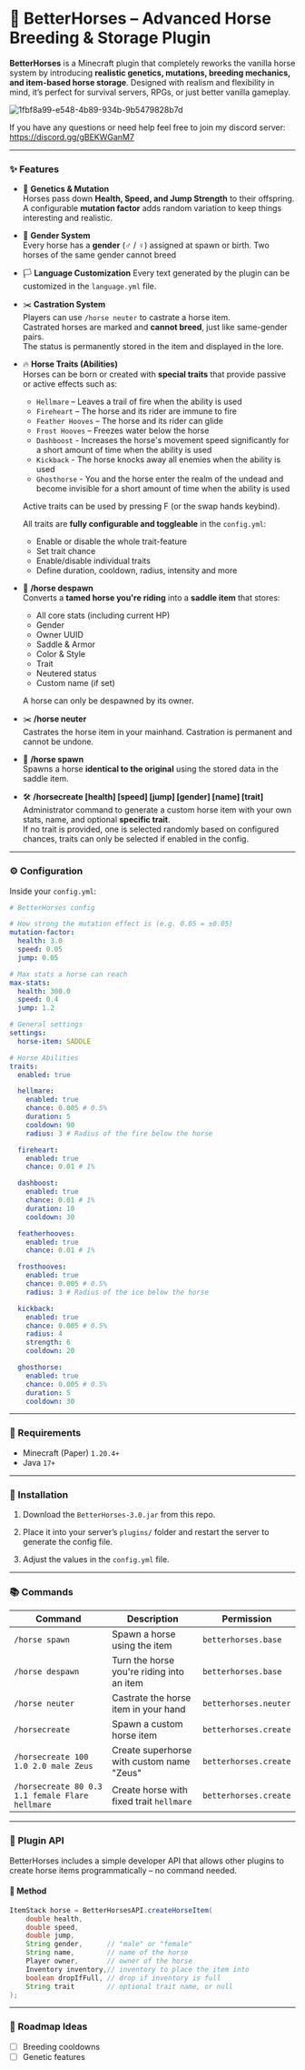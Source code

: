 # 🐴 BetterHorses – Advanced Horse Breeding & Storage Plugin

**BetterHorses** is a Minecraft plugin that completely reworks the vanilla horse system by introducing **realistic genetics, mutations, breeding mechanics, and item-based horse storage**. Designed with realism and flexibility in mind, it’s perfect for survival servers, RPGs, or just better vanilla gameplay.

![1fbf8a99-e548-4b89-934b-9b5479828b7d](https://github.com/user-attachments/assets/45bc889b-419c-4bce-8957-99d857c79a00)

If you have any questions or need help feel free to join my discord server: https://discord.gg/gBEKWGanM7

---

### ✨ Features

- 🧬 **Genetics & Mutation**  
  Horses pass down **Health, Speed, and Jump Strength** to their offspring.  
  A configurable **mutation factor** adds random variation to keep things interesting and realistic.

- 👫 **Gender System**  
  Every horse has a **gender** (♂ / ♀) assigned at spawn or birth.
  Two horses of the same gender cannot breed

- 🏳️ **Language Customization**
  Every text generated by the plugin can be customized in the `language.yml` file.

- ✂️ **Castration System**  
  Players can use `/horse neuter` to castrate a horse item.  
  Castrated horses are marked and **cannot breed**, just like same-gender pairs.  
  The status is permanently stored in the item and displayed in the lore.

- 🔥 **Horse Traits (Abilities)**  
  Horses can be born or created with **special traits** that provide passive or active effects such as:
  - `Hellmare` – Leaves a trail of fire when the ability is used
  - `Fireheart` – The horse and its rider are immune to fire
  - `Feather Hooves` – The horse and its rider can glide
  - `Frost Hooves` – Freezes water below the horse
  - `Dashboost` - Increases the horse's movement speed significantly for a short amount of time when the ability is used
  - `Kickback` - The horse knocks away all enemies when the ability is used
  - `Ghosthorse` - You and the horse enter the realm of the undead and become invisible for a short amount of time when the ability is used

  Active traits can be used by pressing F (or the swap hands keybind).
  
  All traits are **fully configurable and toggleable** in the `config.yml`:
  - Enable or disable the whole trait-feature
  - Set trait chance
  - Enable/disable individual traits
  - Define duration, cooldown, radius, intensity and more

- 🎒 **/horse despawn**  
  Converts a **tamed horse you're riding** into a **saddle item** that stores:
  - All core stats (including current HP)
  - Gender
  - Owner UUID
  - Saddle & Armor
  - Color & Style
  - Trait
  - Neutered status
  - Custom name (if set)
    
  A horse can only be despawned by its owner.

- ✂️ **/horse neuter**  
  Castrates the horse item in your mainhand. Castration is permanent and cannot be undone. 

- 🧲 **/horse spawn**  
  Spawns a horse **identical to the original** using the stored data in the saddle item.

- 🛠 **/horsecreate [health] [speed] [jump] [gender] [name] [trait]**  
  Administrator command to generate a custom horse item with your own stats, name, and optional **specific trait**.  
  If no trait is provided, one is selected randomly based on configured chances, traits can only be selected if enabled in the config.  

---

### ⚙️ Configuration

Inside your `config.yml`:

```yaml
# BetterHorses config

# How strong the mutation effect is (e.g. 0.05 = ±0.05)
mutation-factor:
  health: 3.0
  speed: 0.05
  jump: 0.05

# Max stats a horse can reach
max-stats:
  health: 300.0
  speed: 0.4
  jump: 1.2

# General settings
settings:
  horse-item: SADDLE

# Horse Abilities
traits:
  enabled: true

  hellmare:
    enabled: true
    chance: 0.005 # 0.5%
    duration: 5
    cooldown: 90
    radius: 3 # Radius of the fire below the horse

  fireheart:
    enabled: true
    chance: 0.01 # 1%

  dashboost:
    enabled: true
    chance: 0.01 # 1%
    duration: 10
    cooldown: 30

  featherhooves:
    enabled: true
    chance: 0.01 # 1%

  frosthooves:
    enabled: true
    chance: 0.005 # 0.5%
    radius: 3 # Radius of the ice below the horse

  kickback:
    enabled: true
    chance: 0.005 # 0.5%
    radius: 4
    strength: 6
    cooldown: 20

  ghosthorse:
    enabled: true
    chance: 0.005 # 0.5%
    duration: 5
    cooldown: 30
```

---

### 🧩 Requirements

- Minecraft (Paper) `1.20.4+`
- Java `17+`

---

### 🚀 Installation

1. Download the `BetterHorses-3.0.jar` from this repo.

2. Place it into your server’s `plugins/` folder and restart the server to generate the config file.

3. Adjust the values in the `config.yml` file.

---

### 📚 Commands

| Command                                  | Description                                 | Permission                          |
|------------------------------------------|---------------------------------------------|-------------------------------------|
| `/horse spawn`                           | Spawn a horse using the item                | `betterhorses.base`                |
| `/horse despawn`                         | Turn the horse you're riding into an item   | `betterhorses.base`              |
| `/horse neuter`                          | Castrate the horse item in your hand        | `betterhorses.neuter`               |
| `/horsecreate`                           | Spawn a custom horse item                   | `betterhorses.create`               |
| `/horsecreate 100 1.0 2.0 male Zeus`     | Create superhorse with custom name "Zeus"   | `betterhorses.create`               |
| `/horsecreate 80 0.3 1.1 female Flare hellmare` | Create horse with fixed trait `hellmare` | `betterhorses.create`               |

---

### 🧠 Plugin API

BetterHorses includes a simple developer API that allows other plugins to create horse items programmatically – no command needed.

#### 🔧 Method

```java
ItemStack horse = BetterHorsesAPI.createHorseItem(
    double health,
    double speed,
    double jump, 
    String gender,      // "male" or "female"
    String name,        // name of the horse
    Player owner,       // owner of the horse
    Inventory inventory,// inventory to place the item into
    boolean dropIfFull, // drop if inventory is full
    String trait        // optional trait name, or null
);
```

---

### 📌 Roadmap Ideas

- [ ] Breeding cooldowns
- [ ] Genetic features
